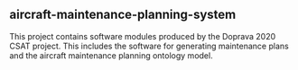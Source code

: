 ## aircraft-maintenance-planning-system

This project contains software modules produced by the Doprava 2020 CSAT project. This includes the software for generating maintenance plans and the aircraft maintenance planning ontology model.

